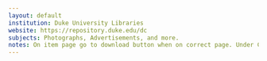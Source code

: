 ```yaml
---
layout: default
institution: Duke University Libraries
website: https://repository.duke.edu/dc
subjects: Photographs, Advertisements, and more.
notes: On item page go to download button when on correct page. Under CURRENTLY DISPLAYED IMAGE right click on "Full Res JPG" and open into a new tab. Use url in [Create annotations on any image](https://dnoneill.github.io/annotate/imageditor/).
---
```

